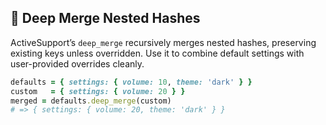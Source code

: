 ## 🔀 Deep Merge Nested Hashes
ActiveSupport’s `deep_merge` recursively merges nested hashes, preserving existing keys unless overridden. Use it to combine default settings with user-provided overrides cleanly.

```ruby
defaults = { settings: { volume: 10, theme: 'dark' } }
custom   = { settings: { volume: 20 } }
merged = defaults.deep_merge(custom)
# => { settings: { volume: 20, theme: 'dark' } }
```
